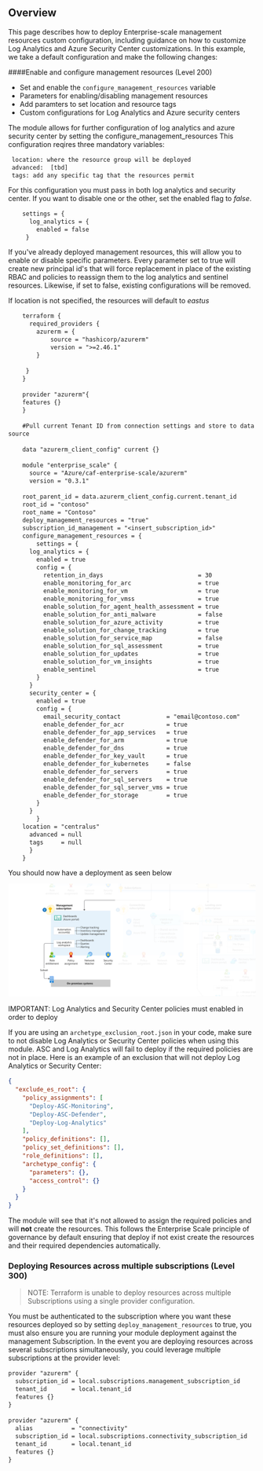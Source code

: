 ## Overview

This page describes how to deploy Enterprise-scale management resources custom configuration, including guidance on how to customize Log Analytics and Azure Security Center customizations.
In this example, we take a default configuration and make the following changes:

####Enable and configure management resources (Level 200)
- Set and enable the `configure_management_resources`  variable
- Parameters for enabling/disabling management resources
- Add paramters to set location and resource tags 
- Custom configurations for Log Analytics and Azure security centers


The module allows for further configuration of log analytics and azure security center by setting the configure_management_resources 
This configuration reqires three mandatory variables: 

     location: where the resource group will be deployed
     advanced:  [tbd]
     tags: add any specific tag that the resources permit 

For this configuration you must pass in both log analytics and security center. If you want to disable
one or the other, set the enabled flag to *false*.

```hcl
    settings = {
      log_analytics = {
        enabled = false
     }
```
If you've already deployed management resources, this will allow you to enable or disable specific parameters. 
Every parameter set to true will create new principal id's that will force replacement in place of the existing 
RBAC and policies to reassign them to the log analytics and sentinel resources. Likewise, if set to false, existing configurations will be removed.  

If location is not specified, the resources will default to *eastus*
```hcl
    terraform {
      required_providers {
        azurerm = {
            source = "hashicorp/azurerm"
            version = ">=2.46.1"
        }
   
     }
    }

    provider "azurerm"{
    features {}
    }

    #Pull current Tenant ID from connection settings and store to data source
    
    data "azurerm_client_config" current {}

    module "enterprise_scale" {
      source = "Azure/caf-enterprise-scale/azurerm"
      version = "0.3.1"

    root_parent_id = data.azurerm_client_config.current.tenant_id
    root_id = "contoso" 
    root_name = "Contoso"
    deploy_management_resources = "true"
    subscription_id_management = "<insert_subscription_id>" 
    configure_management_resources = {
        settings = {
      log_analytics = {
        enabled = true
        config = {
          retention_in_days                           = 30
          enable_monitoring_for_arc                   = true
          enable_monitoring_for_vm                    = true
          enable_monitoring_for_vmss                  = true
          enable_solution_for_agent_health_assessment = true
          enable_solution_for_anti_malware            = false
          enable_solution_for_azure_activity          = true
          enable_solution_for_change_tracking         = true
          enable_solution_for_service_map             = false
          enable_solution_for_sql_assessment          = true
          enable_solution_for_updates                 = true
          enable_solution_for_vm_insights             = true
          enable_sentinel                             = true
        }
      }
      security_center = {
        enabled = true
        config = {
          email_security_contact             = "email@contoso.com"
          enable_defender_for_acr            = true
          enable_defender_for_app_services   = true
          enable_defender_for_arm            = true
          enable_defender_for_dns            = true
          enable_defender_for_key_vault      = true
          enable_defender_for_kubernetes     = false
          enable_defender_for_servers        = true
          enable_defender_for_sql_servers    = true
          enable_defender_for_sql_server_vms = true
          enable_defender_for_storage        = true
        }
      }
        }
    location = "centralus"
      advanced = null
      tags     = null
      }
    }
```
You should now have a deployment as seen below

![Deploy-Default-Configuration](./media/terraform-caf-enterprise-scale-management.png)

IMPORTANT: Log Analytics and Security Center policies must enabled in order to deploy

If you are using an `archetype_exclusion_root.json` in your code, make sure to  not disable Log Analytics or Security Center policies when using this module. ASC and Log Analytics will fail to deploy if the required policies are not in place. Here is an example of an exclusion that will not deploy Log Analytics or Security Center:

```json
{
  "exclude_es_root": {
    "policy_assignments": [
      "Deploy-ASC-Monitoring",
      "Deploy-ASC-Defender",
      "Deploy-Log-Analytics"
    ],
    "policy_definitions": [],
    "policy_set_definitions": [],
    "role_definitions": [],
    "archetype_config": {
      "parameters": {},
      "access_control": {}
    }
  }
}
```

The module will see that it's not allowed to assign the required policies and will **not** create the resources. This follows the Enterprise Scale principle of governance by default ensuring that deploy if not exist create the resources and their required dependencies automatically. 

### Deploying Resources across multiple subscriptions (Level 300)
> NOTE: Terraform is unable to deploy resources across multiple Subscriptions using a single provider configuration. 

You must be authenticated to the subscription where you want these resources deployed so by setting `deploy_management_resources` to true, you must also ensure you are running your module deployment against the management Subscription. In the event you are deploying resources across several subscriptions simultaneously, you could leverage multiple subscriptions at the provider level: 

```hcl
provider "azurerm" {
  subscription_id = local.subscriptions.management_subscription_id
  tenant_id       = local.tenant_id
  features {}
}

provider "azurerm" {
  alias           = "connectivity"
  subscription_id = local.subscriptions.connectivity_subscription_id
  tenant_id       = local.tenant_id
  features {}
}
```
